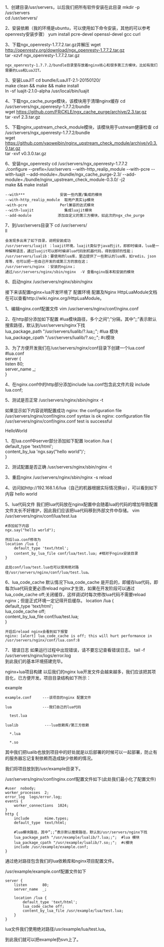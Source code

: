 1、创建目录/usr/servers，以后我们把所有软件安装在此目录
    mkdir -p /usr/servers  
    cd /usr/servers/  
	
2、安装依赖（我的环境是ubuntu，可以使用如下命令安装，其他的可以参考openresty安装步骤）
    yum install pcre-devel openssl-devel gcc curl
	
3、下载ngx_openresty-1.7.7.2.tar.gz并解压
    wget http://openresty.org/download/ngx_openresty-1.7.7.2.tar.gz  
    tar -xzvf ngx_openresty-1.7.7.2.tar.gz  
	
	ngx_openresty-1.7.7.2/bundle目录里存放着nginx核心和很多第三方模块，比如有我们需要的Lua和LuaJIT。
3、安装LuaJIT
    cd bundle/LuaJIT-2.1-20150120/  
    make clean && make && make install  
    ln -sf luajit-2.1.0-alpha /usr/local/bin/luajit  
	
4、下载ngx_cache_purge模块，该模块用于清理nginx缓存
    cd /usr/servers/ngx_openresty-1.7.7.2/bundle  
    wget https://github.com/FRiCKLE/ngx_cache_purge/archive/2.3.tar.gz  
    tar -xvf 2.3.tar.gz  
	
5、下载nginx_upstream_check_module模块，该模块用于ustream健康检查
    cd /usr/servers/ngx_openresty-1.7.7.2/bundle  
    wget https://github.com/yaoweibin/nginx_upstream_check_module/archive/v0.3.0.tar.gz  
    tar -xvf v0.3.0.tar.gz   

6、安装ngx_openresty
    cd /usr/servers/ngx_openresty-1.7.7.2  
    ./configure --prefix=/usr/servers --with-http_realip_module  --with-pcre  --with-luajit --add-module=./bundle/ngx_cache_purge-2.3/ --add-module=./bundle/nginx_upstream_check_module-0.3.0/ -j2  
    make && make install  
	
	--with***                安装一些内置/集成的模块
	--with-http_realip_module  取用户真实ip模块
	-with-pcre               Perl兼容的达式模块
	--with-luajit              集成luajit模块
	--add-module            添加自定义的第三方模块，如此次的ngx_che_purge
	
7、到/usr/servers目录下 
    cd /usr/servers/  
    ll   

	会发现多出来了如下目录，说明安装成功
	/usr/servers/luajit ：luajit环境，luajit类似于java的jit，即即时编译，lua是一种解释语言，通过luajit可以即时编译lua代码到机器代码，得到很好的性能；
	/usr/servers/lualib：要使用的lua库，里边提供了一些默认的lua库，如redis，json库等，也可以把一些自己开发的或第三方的放在这；
	/usr/servers/nginx ：安装的nginx；
	通过/usr/servers/nginx/sbin/nginx  -V 查看nginx版本和安装的模块
	
8、启动nginx
	/usr/servers/nginx/sbin/nginx
	
接下来该配置nginx+lua开发环境了
配置环境
配置及Nginx HttpLuaModule文档在可以查看http://wiki.nginx.org/HttpLuaModule。

1、编辑nginx.conf配置文件 
	vim /usr/servers/nginx/conf/nginx.conf  

2、在http部分添加如下配置 
    #lua模块路径，多个之间”;”分隔，其中”;;”表示默认搜索路径，默认到/usr/servers/nginx下找  
    lua_package_path "/usr/servers/lualib/?.lua;;";  #lua 模块  
    lua_package_cpath "/usr/servers/lualib/?.so;;";  #c模块   

3、为了方便开发我们在/usr/servers/nginx/conf目录下创建一个lua.conf 
    #lua.conf  
    server {  
        listen       80;  
        server_name  _;  
    }  

4、在nginx.conf中的http部分添加include lua.conf包含此文件片段 
    include lua.conf;  

5、测试是否正常 
    /usr/servers/nginx/sbin/nginx  -t   

如果显示如下内容说明配置成功
	nginx: the configuration file /usr/servers/nginx/conf/nginx.conf syntax is ok
	nginx: configuration file /usr/servers/nginx/conf/nginx.conf test is successful

 
HelloWorld

1、在lua.conf中server部分添加如下配置 
    location /lua {  
        default_type 'text/html';  
            content_by_lua 'ngx.say("hello world")';  
    }  

2、测试配置是否正确 
    /usr/servers/nginx/sbin/nginx  -t  

3、重启nginx 
    /usr/servers/nginx/sbin/nginx  -s reload  

4、访问如http://192.168.1.6/lua（自己的机器根据实际情况换ip），可以看到如下内容 hello world

5、lua代码文件
	我们把lua代码放在nginx配置中会随着lua的代码的增加导致配置文件太长不好维护，因此我们应该把lua代码移到外部文件中存储。 
    vim /usr/servers/nginx/conf/lua/test.lua  

    #添加如下内容  
    ngx.say("hello world");   

	然后lua.conf修改为   
    location /lua {  
        default_type 'text/html';  
        content_by_lua_file conf/lua/test.lua; #相对于nginx安装目录  
    }   

	此处conf/lua/test.lua也可以使用绝对路径/usr/servers/nginx/conf/lua/test.lua。

6、lua_code_cache 
	默认情况下lua_code_cache  是开启的，即缓存lua代码，即每次lua代码变更必须reload nginx才生效，如果在开发阶段可以通过lua_code_cache  off;关闭缓存，这样调试时每次修改lua代码不需要reload nginx；但是正式环境一定记得开启缓存。 
        location /lua {  
            default_type 'text/html';  
            lua_code_cache off;  
            content_by_lua_file conf/lua/test.lua;  
    }  

	开启后reload nginx会看到如下报警
	nginx: [alert] lua_code_cache is off; this will hurt performance in /usr/servers/nginx/conf/lua.conf:8

7、错误日志
	如果运行过程中出现错误，请不要忘记查看错误日志。 
    tail -f /usr/servers/nginx/logs/error.log  
	到此我们的基本环境搭建完毕。
	
	
nginx+lua项目构建
	以后我们的nginx lua开发文件会越来越多，我们应该把其项目化，已方便开发。项目目录结构如下所示：

example

    example.conf     ---该项目的nginx 配置文件

    lua              ---我们自己的lua代码

      test.lua

    lualib            ---lua依赖库/第三方依赖

      *.lua

      *.so

 

其中我们把lualib也放到项目中的好处就是以后部署的时候可以一起部署，防止有的服务器忘记复制依赖而造成缺少依赖的情况。

我们将项目放到到/usr/example目录下。

/usr/servers/nginx/conf/nginx.conf配置文件如下(此处我们最小化了配置文件)

    #user  nobody;  
    worker_processes  2;  
    error_log  logs/error.log;  
    events {  
        worker_connections  1024;  
    }  
    http {  
        include       mime.types;  
        default_type  text/html;  
      
        #lua模块路径，其中”;;”表示默认搜索路径，默认到/usr/servers/nginx下找  
        lua_package_path "/usr/example/lualib/?.lua;;";  #lua 模块  
        lua_package_cpath "/usr/example/lualib/?.so;;";  #c模块  
        include /usr/example/example.conf;  
    }  

通过绝对路径包含我们的lua依赖库和nginx项目配置文件。

/usr/example/example.conf配置文件如下 

    server {  
        listen       80;  
        server_name  _;  
      
        location /lua {  
            default_type 'text/html';  
            lua_code_cache off;  
            content_by_lua_file /usr/example/lua/test.lua;  
        }  
    }  

lua文件我们使用绝对路径/usr/example/lua/test.lua。 

到此我们就可以把example扔svn上了。